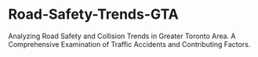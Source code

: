 # Road-Safety-Trends-GTA
Analyzing Road Safety and Collision Trends in Greater Toronto Area.
A Comprehensive Examination of Traffic Accidents and Contributing Factors.
